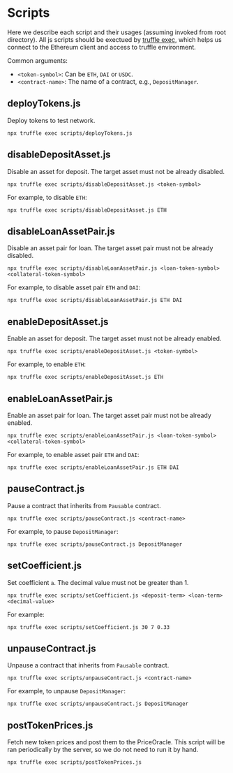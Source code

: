 # Scripts

Here we describe each script and their usages (assuming invoked from root directory). All js scripts should be exectued by [truffle exec](https://truffleframework.com/docs/truffle/getting-started/writing-external-scripts), which helps us connect to the Ethereum client and access to truffle environment.

Common arguments:

- `<token-symbol>`: Can be `ETH`, `DAI` or `USDC`.
- `<contract-name>`: The name of a contract, e.g., `DepositManager`.

## deployTokens.js

Deploy tokens to test network. 

``` 
npx truffle exec scripts/deployTokens.js
```

## disableDepositAsset.js

Disable an asset for deposit. The target asset must not be already disabled.

```
npx truffle exec scripts/disableDepositAsset.js <token-symbol>
```

For example, to disable `ETH`:

```
npx truffle exec scripts/disableDepositAsset.js ETH
```

## disableLoanAssetPair.js

Disable an asset pair for loan. The target asset pair must not be already disabled.

```
npx truffle exec scripts/disableLoanAssetPair.js <loan-token-symbol> <collateral-token-symbol>
```

For example, to disable asset pair `ETH` and `DAI`:

```
npx truffle exec scripts/disableLoanAssetPair.js ETH DAI
```

## enableDepositAsset.js

Enable an asset for deposit. The target asset must not be already enabled.

```
npx truffle exec scripts/enableDepositAsset.js <token-symbol>
```

For example, to enable `ETH`:

```
npx truffle exec scripts/enableDepositAsset.js ETH
```

## enableLoanAssetPair.js

Enable an asset pair for loan. The target asset pair must not be already enabled.

```
npx truffle exec scripts/enableLoanAssetPair.js <loan-token-symbol> <collateral-token-symbol>
```

For example, to enable asset pair `ETH` and `DAI`:

```
npx truffle exec scripts/enableLoanAssetPair.js ETH DAI
```

## pauseContract.js

Pause a contract that inherits from `Pausable` contract. 

```
npx truffle exec scripts/pauseContract.js <contract-name>
```

For example, to pause `DepositManager`:

```
npx truffle exec scripts/pauseContract.js DepositManager 
```

## setCoefficient.js

Set coefficient `a`. The decimal value must not be greater than 1.

```
npx truffle exec scripts/setCoefficient.js <deposit-term> <loan-term> <decimal-value>
```

For example:

```
npx truffle exec scripts/setCoefficient.js 30 7 0.33
```

## unpauseContract.js

Unpause a contract that inherits from `Pausable` contract. 

```
npx truffle exec scripts/unpauseContract.js <contract-name>
```

For example, to unpause `DepositManager`:

```
npx truffle exec scripts/unpauseContract.js DepositManager 
```

## postTokenPrices.js

Fetch new token prices and post them to the PriceOracle. This script will be ran periodically by the server, so we do not need to run it by hand.

```
npx truffle exec scripts/postTokenPrices.js
```
